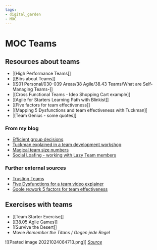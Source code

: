 ```yaml
---
tags: 
- digital_garden
- MOC
---
```

# MOC Teams
## Resources about teams
+ [[High Performance Teams]]
+ [[Bibs about Teams]]
+ [[S01 Personal/030-039 Areas/38 Agile/38.43 Teams/What are Self-Managing Teams-]]
+ [[Cross Functional Teams - Ideo Shopping Cart example]]
+ [[Agile for Starters Learning Path with Blinkist]]
+ [[Five factors for team effectiveness]]
+ [[Mapping 5 Dysfunctions and team effectiveness with Tuckman]]
+ [[Team Genius - some quotes]]

### From my blog
+ [Efficient group decisions](https://ontheagilepath.net/articles/Efficient%20group%20decisions%20using%20the%207%20levels%20of%20decision%20making%20%20an%20agile%20coach%20must%20have.pdf)
+ [Tuckman explained in a team development workshop](https://ontheagilepath.net/articles/Great%20team%20development%20workshop%20with%20Conrad%20Giller.pdf)
+ [Magical team size numbers](https://ontheagilepath.net/articles/Magical%20team%20size%20numbers%20%202%203%205-7%2012%2050%20150%201500%20and%20how%20to%20avoid%20wasting%20everybodys%20time.pdf)
+ [Social Loafing - working with Lazy Team members](https://ontheagilepath.net/articles/Lazy%20team%20members%20%20about%20social%20loafing%20and%20ways%20to%20prevent%20it%20in%20your%20teams.pdf)

### Further external sources
+ [Trusting Teams](https://www.youtube.com/watch?v=W5qQJhe7sLE)
+ [Five Dysfunctions for a team video explainer](https://www.youtube.com/watch?v=Ro0NBgHo_a8)
+ [Goole re:work 5 factors for team effectiveness](https://rework.withgoogle.com/print/guides/5721312655835136/)





## Exercises with teams
+ [[Team Starter Exercise]]
+ [[38.05 Agile Games]]
+ [[Survive the Desert]]
+ Movie *Remember the Titans* / *Gegen jede Regel* 


![[Pasted image 20221024064713.png]]
*[Source](https://www.leadingagile.com/2018/02/lines-of-communication-team-size-applying-brooks-law/)*
